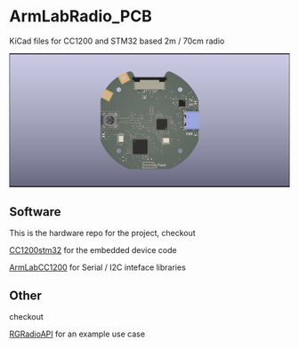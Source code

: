 # ArmLabRadio_PCB
KiCad files for CC1200 and STM32 based 2m / 70cm radio

![v3](V3.png)

## Software
This is the hardware repo for the project, checkout

[CC1200stm32](https://github.com/explosion33/CC1200stm32) for the embedded device code

[ArmLabCC1200](https://github.com/explosion33/ArmLabCC1200) for Serial / I2C inteface libraries


## Other
checkout

[RGRadioAPI](https://github.com/explosion33/RGRadioApi) for an example use case
